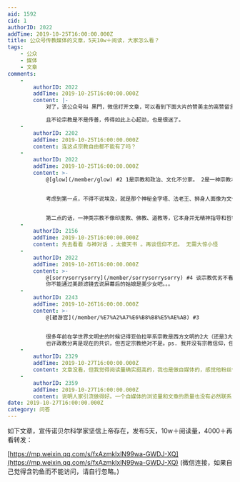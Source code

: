 ```yaml
---
aid: 1592
cid: 1
authorID: 2022
addTime: 2019-10-25T16:00:00.000Z
title: 公众号传教媒体的文章，5天10w＋阅读，大家怎么看？
tags:
    - 公众
    - 媒体
    - 文章
comments:
    -
        authorID: 2022
        addTime: 2019-10-25T16:00:00.000Z
        content: |-
            对了，该公众号叫 黑門，微信打开文章，可以看到下面大片的赞美主的高赞留言，我个人觉得很不妥。

            且不论宗教是不是传善，传得如此上心起劲，也是很迷了。
    -
        authorID: 2202
        addTime: 2019-10-25T16:00:00.000Z
        content: 连这点宗教自由都不能有了吗？
    -
        authorID: 2022
        addTime: 2019-10-25T16:00:00.000Z
        content: >-
            @[glow](/member/glow) #2 1是宗教和政治、文化不分家。 2是一神宗教本质的话，是个好的东西或形态么？


            考虑到第一点，不得不说埃及，就是那个神秘金字塔、法老王、狮身人面像为文化符号的文明，现在已经是“胡巴客”和穆罕穆德的景色了。


            第二点的话，一神类宗教不像印度教、佛教、道教等，它本身并无精神指导和哲学思想，都是行为指导或行为规范。若说唯一的精神指导，就是遵从主/上帝的旨意吧。我认为这不对。
    -
        authorID: 2156
        addTime: 2019-10-25T16:00:00.000Z
        content: 先去看看 与神对话 ，太傻天书 。再谈信仰不迟。 无需大惊小怪
    -
        authorID: 2022
        addTime: 2019-10-26T16:00:00.000Z
        content: >-
            @[sorrysorrysorry](/member/sorrysorrysorry) #4 谈宗教优劣不看圣经和古兰经？
            你不能通过美颜滤镜去说屏幕后的姑娘是美少女吧。。。
    -
        authorID: 2243
        addTime: 2019-10-26T16:00:00.000Z
        content: >-
            @[碧游宫](/member/%E7%A2%A7%E6%B8%B8%E5%AE%AB) #3


            很多年前在学世界文明史的时候记得亚伯拉罕系宗教是西方文明的2大（还是3大）来源之一。只理解为听神的话或旅游景点有点。。。比如亚伯拉罕教与契约传统的关系，比如新教与资本主义精神的关系（韦伯曾经就此有过论述）。
            也许政教分离是现在的共识，但否定宗教绝对不是。ps. 我并没有宗教信仰，但有宗教信仰的科学家并不那么少见。
    -
        authorID: 2329
        addTime: 2019-10-27T16:00:00.000Z
        content: 文章没看，但我觉得阅读量确实挺高的，我也是做自媒体的，感觉他粉丝做的不错。 我国宗教自由，只要不做非法的事情，应该没啥吧
    -
        authorID: 2359
        addTime: 2019-10-27T16:00:00.000Z
        content: 说明人家引流做得好。一个自媒体的浏览量和文章的质量也没有必然联系，之前咪蒙好火的但是文章内容确实是一言难尽。
date: 2019-10-27T16:00:00.000Z
category: 问答
---
```


如下文章，宣传诺贝尔科学家坚信上帝存在，发布5天，10w＋阅读量，4000＋再看转发：

[https://mp.weixin.qq.com/s/fxAzmkIxlN99wa-GWDJ-XQ](https://mp.weixin.qq.com/s/fxAzmkIxlN99wa-GWDJ-XQ) (微信连接，如果自己觉得含钓鱼而不能访问，请自行忽略。)
